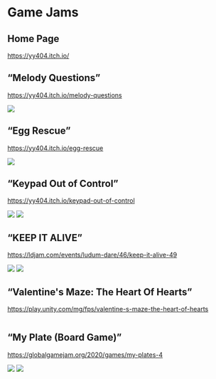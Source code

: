 # Game Jams

## Home Page
https://yy404.itch.io/

## “Melody Questions”
https://yy404.itch.io/melody-questions

![](https://img.itch.zone/aW1hZ2UvNzIzMTcxLzQwMTIyMTgucG5n/original/jK%2BnZ4.png)

## “Egg Rescue”
https://yy404.itch.io/egg-rescue

![](https://img.itch.zone/aW1nLzM5MTI3NjgucG5n/original/VJaYZp.png)

## “Keypad Out of Control”
https://yy404.itch.io/keypad-out-of-control

![](https://img.itch.zone/aW1nLzM4NzM0ODkucG5n/original/m099e%2B.png)
[![](http://img.youtube.com/vi/5j4CRXnGnLw/0.jpg)](https://youtu.be/5j4CRXnGnLw?t=12701 "")

## “KEEP IT ALIVE”
https://ldjam.com/events/ludum-dare/46/keep-it-alive-49

![](https://static.jam.vg/raw/847/c2/z/33dd1.png)
![](https://static.jam.vg/raw/847/c2/z/33dd0.png)

## “Valentine's Maze: The Heart Of Hearts” 
https://play.unity.com/mg/fps/valentine-s-maze-the-heart-of-hearts

![]()

## “My Plate (Board Game)”
https://globalgamejam.org/2020/games/my-plates-4

![](https://ggj.s3.amazonaws.com/styles/game_sidebar__wide/featured_image/2020/02/289128/cover-01_1.jpg?itok=_d_tMAgY&timestamp=1580660311)
![](https://ggj.s3.amazonaws.com/styles/game_content__wide/games/screenshots/2020/02/282787/img.jpg?itok=Ea1rX1dQ&timestamp=1580662803)

